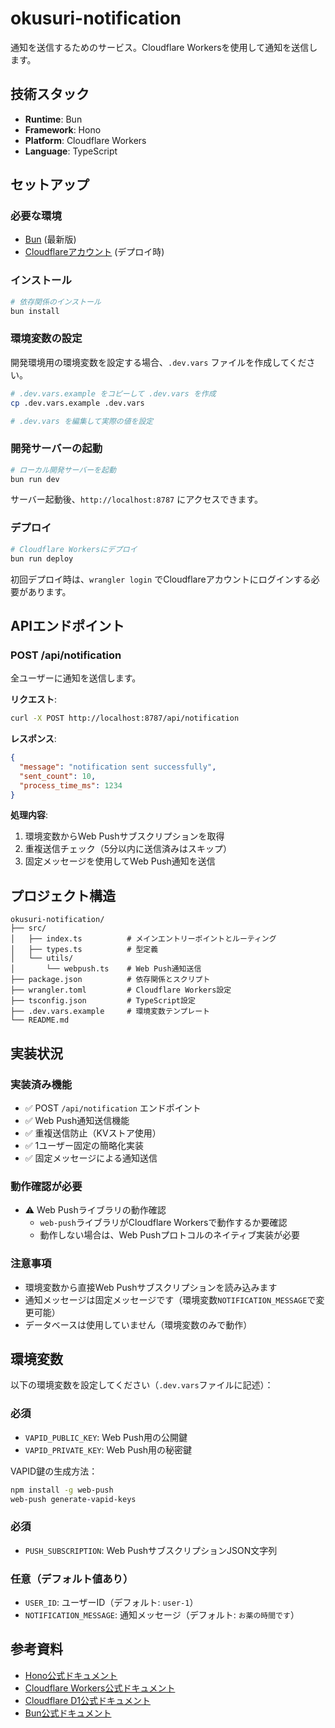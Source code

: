 # okusuri-notification

通知を送信するためのサービス。Cloudflare Workersを使用して通知を送信します。

## 技術スタック

- **Runtime**: Bun
- **Framework**: Hono
- **Platform**: Cloudflare Workers
- **Language**: TypeScript

## セットアップ

### 必要な環境

- [Bun](https://bun.sh/) (最新版)
- [Cloudflareアカウント](https://dash.cloudflare.com/) (デプロイ時)

### インストール

```bash
# 依存関係のインストール
bun install
```

### 環境変数の設定

開発環境用の環境変数を設定する場合、`.dev.vars` ファイルを作成してください。

```bash
# .dev.vars.example をコピーして .dev.vars を作成
cp .dev.vars.example .dev.vars

# .dev.vars を編集して実際の値を設定
```

### 開発サーバーの起動

```bash
# ローカル開発サーバーを起動
bun run dev
```

サーバー起動後、`http://localhost:8787` にアクセスできます。

### デプロイ

```bash
# Cloudflare Workersにデプロイ
bun run deploy
```

初回デプロイ時は、`wrangler login` でCloudflareアカウントにログインする必要があります。

## APIエンドポイント

### POST /api/notification

全ユーザーに通知を送信します。

**リクエスト**:
```bash
curl -X POST http://localhost:8787/api/notification
```

**レスポンス**:
```json
{
  "message": "notification sent successfully",
  "sent_count": 10,
  "process_time_ms": 1234
}
```

**処理内容**:
1. 環境変数からWeb Pushサブスクリプションを取得
2. 重複送信チェック（5分以内に送信済みはスキップ）
3. 固定メッセージを使用してWeb Push通知を送信

## プロジェクト構造

```
okusuri-notification/
├── src/
│   ├── index.ts          # メインエントリーポイントとルーティング
│   ├── types.ts          # 型定義
│   └── utils/
│       └── webpush.ts    # Web Push通知送信
├── package.json          # 依存関係とスクリプト
├── wrangler.toml         # Cloudflare Workers設定
├── tsconfig.json         # TypeScript設定
├── .dev.vars.example     # 環境変数テンプレート
└── README.md
```

## 実装状況

### 実装済み機能

- ✅ POST `/api/notification` エンドポイント
- ✅ Web Push通知送信機能
- ✅ 重複送信防止（KVストア使用）
- ✅ 1ユーザー固定の簡略化実装
- ✅ 固定メッセージによる通知送信

### 動作確認が必要

- ⚠️ Web Pushライブラリの動作確認
  - `web-push`ライブラリがCloudflare Workersで動作するか要確認
  - 動作しない場合は、Web Pushプロトコルのネイティブ実装が必要

### 注意事項

- 環境変数から直接Web Pushサブスクリプションを読み込みます
- 通知メッセージは固定メッセージです（環境変数`NOTIFICATION_MESSAGE`で変更可能）
- データベースは使用していません（環境変数のみで動作）

## 環境変数

以下の環境変数を設定してください（`.dev.vars`ファイルに記述）：

### 必須

- `VAPID_PUBLIC_KEY`: Web Push用の公開鍵
- `VAPID_PRIVATE_KEY`: Web Push用の秘密鍵

VAPID鍵の生成方法：
```bash
npm install -g web-push
web-push generate-vapid-keys
```

### 必須

- `PUSH_SUBSCRIPTION`: Web PushサブスクリプションJSON文字列

### 任意（デフォルト値あり）

- `USER_ID`: ユーザーID（デフォルト: `user-1`）
- `NOTIFICATION_MESSAGE`: 通知メッセージ（デフォルト: `お薬の時間です`）

## 参考資料

- [Hono公式ドキュメント](https://hono.dev/)
- [Cloudflare Workers公式ドキュメント](https://developers.cloudflare.com/workers/)
- [Cloudflare D1公式ドキュメント](https://developers.cloudflare.com/d1/)
- [Bun公式ドキュメント](https://bun.sh/docs)